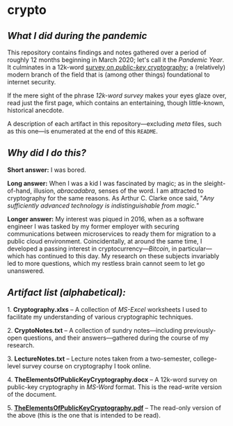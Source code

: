 # crypto
## <i>What I did during the pandemic</i>
This repository contains findings and notes gathered over a period of roughly 12 months beginning in March 2020; let's call it  the <i>Pandemic Year</i>. It culminates in a 12k-word <a href=https://github.com/dchampion/crypto/blob/723b6b5a89dfb35c9d5806d381fe8cec55eacfd9/TheElementsOfPublicKeyCryptography.pdf>survey on <i>public-key</i> cryptography</a>; a (relatively) modern branch of the field that is (among other things) foundational to internet security.
<p>
If the mere sight of the phrase <i>12k-word survey</i> makes your eyes glaze over, read just the first page, which contains an entertaining, though little-known, historical anecdote.
<p>
A description of each artifact in this repository&mdash;excluding <i>meta</i> files, such as this one&mdash;is enumerated at the end of this <code>README</code>.

## <i>Why did I do this?</i>
<b>Short answer:</b> I was bored.
<p>
<b>Long answer:</b> When I was a kid I was fascinated by magic; as in the sleight-of-hand, illusion, <i>abracadabra</i>, senses of the word. I am attracted to cryptography for the same reasons. As Arthur C. Clarke once said, "<i>Any sufficiently advanced technology is indistinguishable from magic.</i>"
<p>
<b>Longer answer:</b> My interest was piqued in 2016, when as a software engineer I was tasked by my former employer with securing communications between microservices to ready them for migration to a public cloud environment. Coincidentally, at around the same time, I developed a passing interest in cryptocurrency&mdash;<i>Bitcoin</i>, in particular&mdash;which has continued to this day. My research on these subjects invariably led to more questions, which my restless brain cannot seem to let go unanswered.

## <i>Artifact list (alphabetical):</i>
<p>
1. <b>Cryptography.xlxs</b> &ndash; A collection of <i>MS-Excel</i> worksheets I used to facilitate my understanding of various cryptographic techniques.
<p>
2. <b>CryptoNotes.txt</b> &ndash; A collection of sundry notes&mdash;including previously-open questions, and their answers&mdash;gathered during the course of my research.
<p>
3. <b>LectureNotes.txt</b> &ndash; Lecture notes taken from a two-semester, college-level survey course on cryptography I took online.
<p>
4. <b>TheElementsOfPublicKeyCryptography.docx</b> &ndash; A 12k-word survey on public-key cryptography in <i>MS-Word</i> format. This is the read-write version of the document.
<p>
5. <a href=https://github.com/dchampion/crypto/blob/723b6b5a89dfb35c9d5806d381fe8cec55eacfd9/TheElementsOfPublicKeyCryptography.pdf><b>TheElementsOfPublicKeyCryptography.pdf</b></a> &ndash; The read-only version of the above (this is the one that is intended to be read).